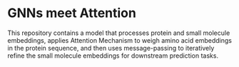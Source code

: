 # GNNs meet Attention

This repository contains a model that processes protein and small molecule embeddings, applies Attention Mechanism to weigh amino acid embeddings in the protein sequence, and then uses message-passing to iteratively refine the small molecule embeddings for downstream prediction tasks.

